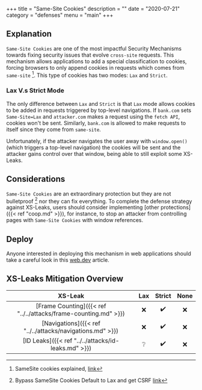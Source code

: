 +++
title = "Same-Site Cookies"
description = ""
date = "2020-07-21"
category = "defenses"
menu = "main"
+++


## Explanation

`Same-Site Cookies` are one of the most impactful Security Mechanisms towards fixing security issues that evolve `cross-site` requests. This mechanism allows applications to add a special classification to cookies, forcing browsers to only append cookies in requests which comes from `same-site` [^1]. This type of cookies has two modes: `Lax` and `Strict`.

### Lax V.s Strict Mode

The only difference between `Lax` and `Strict` is that `Lax` mode allows cookies to be added in requests triggered by top-level navigations. If `bank.com` sets `Same-Site=Lax` and `attacker.com` makes a request using the `fetch API`, cookies won't be sent. Similarly, `bank.com` is allowed to make requests to itself since they come from `same-site`.

Unfortunately, if the attacker navigates the user away with `window.open()` (which triggers a top-level navigation) the cookies will be sent and the attacker gains control over that window, being able to still exploit some XS-Leaks.


## Considerations

`Same-Site Cookies` are an extraordinary protection but they are not bulletproof [^2] nor they can fix everything. To complete the defense strategy against XS-Leaks, users should consider implementing [other protections]({{< ref "coop.md" >}}), for instance, to stop an attacker from controlling pages with `Same-Site Cookies` with window references.



## Deploy

Anyone interested in deploying this mechanism in web applications should take a careful look in this [web.dev](https://web.dev/samesite-cookie-recipes/) article.

## XS-Leaks Mitigation Overview

|                           XS-Leak                                 |       Lax          |     Strict      | None  |
|:-----------------------------------------------------------------:|:------------------:|:---------------:|:-----:|
| [Frame Counting]({{< ref "../../attacks/frame-counting.md" >}})   |         ❌         |      ✔️         |  ❌   |
| [Navigations]({{< ref "../../attacks/navigations.md" >}})         |         ❌         |      ✔️         |  ❌   |
| [ID Leaks]({{< ref "../../attacks/id-leaks.md" >}})               |         ❔         |      ✔️         |  ❌   |

[^1]: SameSite cookies explained, [link](https://web.dev/samesite-cookies-explained/)
[^2]: Bypass SameSite Cookies Default to Lax and get CSRF [link](https://medium.com/@renwa/bypass-samesite-cookies-default-to-lax-and-get-csrf-343ba09b9f2b)


